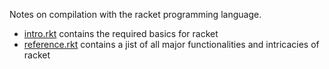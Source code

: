 Notes on compilation with the racket programming language.

- [intro.rkt](intro.rkt) contains the required basics for racket
- [reference.rkt](reference.rkt) contains a jist of all major functionalities and intricacies of racket
